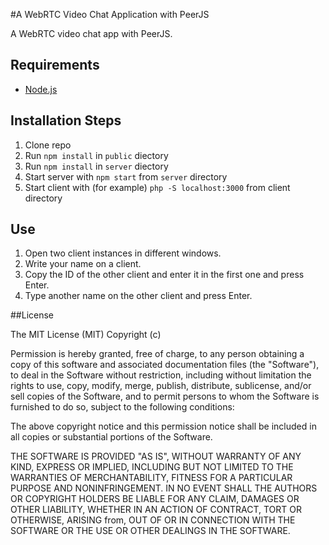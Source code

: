 #A WebRTC Video Chat Application with PeerJS

A WebRTC video chat app with PeerJS.

## Requirements

* [Node.js](http://nodejs.org/)

## Installation Steps

1. Clone repo
2. Run `npm install` in `public` diectory
3. Run `npm install` in `server` diectory
4. Start server with `npm start` from `server` directory
5. Start client with (for example) `php -S localhost:3000` from client directory

## Use

1. Open two client instances in different windows.
2. Write your name on a client.
3. Copy the ID of the other client and enter it in the first one and press Enter.
4. Type another name on the other client and press Enter.

##License

The MIT License (MIT) Copyright (c)

Permission is hereby granted, free of charge, to any person obtaining a copy of this software and associated documentation files (the "Software"), to deal in the Software without restriction, including without limitation the rights to use, copy, modify, merge, publish, distribute, sublicense, and/or sell copies of the Software, and to permit persons to whom the Software is furnished to do so, subject to the following conditions:

The above copyright notice and this permission notice shall be included in all copies or substantial portions of the Software.

THE SOFTWARE IS PROVIDED "AS IS", WITHOUT WARRANTY OF ANY KIND, EXPRESS OR IMPLIED, INCLUDING BUT NOT LIMITED TO THE WARRANTIES OF MERCHANTABILITY, FITNESS FOR A PARTICULAR PURPOSE AND NONINFRINGEMENT. IN NO EVENT SHALL THE AUTHORS OR COPYRIGHT HOLDERS BE LIABLE FOR ANY CLAIM, DAMAGES OR OTHER LIABILITY, WHETHER IN AN ACTION OF CONTRACT, TORT OR OTHERWISE, ARISING from, OUT OF OR IN CONNECTION WITH THE SOFTWARE OR THE USE OR OTHER DEALINGS IN THE SOFTWARE.
